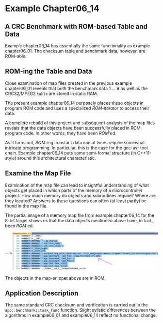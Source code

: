 # Example Chapter06_14
## A CRC Benchmark with ROM-based Table and Data

Example chapter06_14 has essentially the same functionality
as example chapter06_01. The checksum table and
benchmark data, however, are ROM-able.

## ROM-ing the Table and Data

Close examination of map files created in the
previous example chapter06_01 reveals that both the benchmark data
$1~{\ldots}~9$ as well as the CRC32/MPEG2 `table` are stored in
static RAM.

The present example chapter06_14 purposely places
these objects in program ROM code and uses a specialized
_ROM_-_iterator_ to access their data.

A complete rebuild of this project and subsequent analysis
of the map files reveals that the data objects
have been successfully placed in ROM program code.
In other words, they have been _ROM_'ed.

As it turns out, _ROM_-ing constant data can at times require
somewhat intricate programming. In particular, this is the case
for the gcc-avr tool chain. Example chapter06_14 puts some
semi-formal structure (in C++11-style) around this architectural
characteristic.

## Examine the Map File

Examination of the map file can lead to insightful understanding
of what objects get placed in which parts of the memory of a microcontroller
project. How much memory do objects and subroutines require?
Where are they located? Answers to these questions can often
(at least partly) be found in the map file.

The partial image of a memory map file from example chapter06_14 for
the 8-bit target shows us that the data objects mentioned above have,
in fact, been _ROM_'ed.

![](./images/romdata.jpg)

The objects in the map-snippet above are in ROM.

## Application Description

The same standard CRC checksum and verification
is carried out in the `app::benchmark::task_func`
function. Slight sylistic differences between the algorithms in
example06_01 and example06_14 reflect no functional change.
